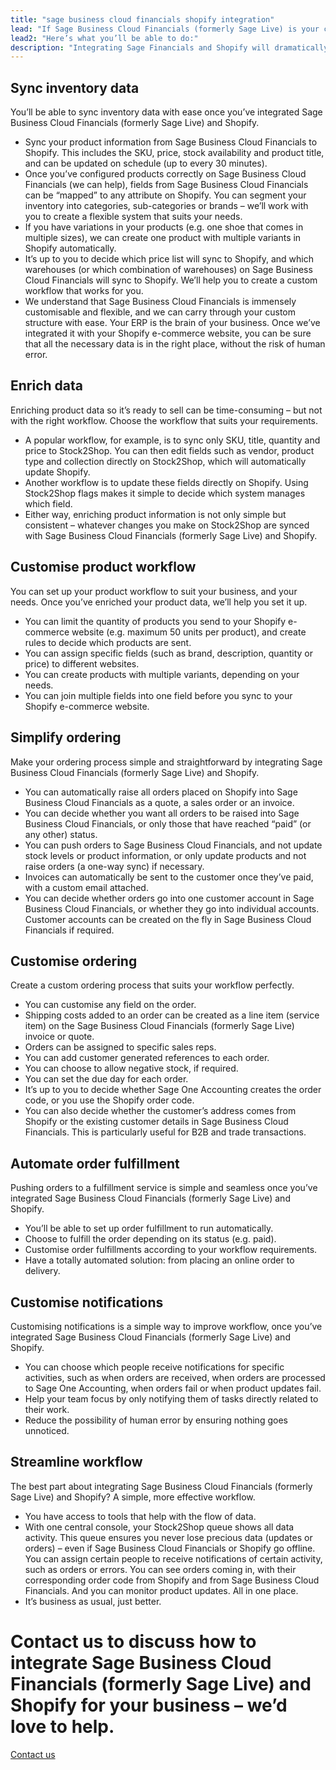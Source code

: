 ```yaml
---
title: "sage business cloud financials shopify integration"
lead: "If Sage Business Cloud Financials (formerly Sage Live) is your current ERP and you’re running your e-commerce website through Shopify, it’s essential that they can talk to each other. That’s where Stock2Shop comes in: let us integrate Sage Business Cloud Financials and Shopify to make your day-to-day business easier."
lead2: "Here’s what you’ll be able to do:"
description: "Integrating Sage Financials and Shopify will dramatically improve your workflow. Let us work with you to create the perfect solution for your business. A Sage Financials Shopify integration means you can sync data, automate orders, simplify ordering and more."
---
```


Sync inventory data
-------------------

You’ll be able to sync inventory data with ease once you’ve integrated Sage Business Cloud Financials (formerly Sage Live) and Shopify.

*   Sync your product information from Sage Business Cloud Financials to Shopify. This includes the SKU, price, stock availability and product title, and can be updated on schedule (up to every 30 minutes).
*   Once you’ve configured products correctly on Sage Business Cloud Financials (we can help), fields from Sage Business Cloud Financials can be “mapped” to any attribute on Shopify. You can segment your inventory into categories, sub-categories or brands – we’ll work with you to create a flexible system that suits your needs.
*   If you have variations in your products (e.g. one shoe that comes in multiple sizes), we can create one product with multiple variants in Shopify automatically.
*   It’s up to you to decide which price list will sync to Shopify, and which warehouses (or which combination of warehouses) on Sage Business Cloud Financials will sync to Shopify. We’ll help you to create a custom workflow that works for you.
*   We understand that Sage Business Cloud Financials is immensely customisable and flexible, and we can carry through your custom structure with ease. Your ERP is the brain of your business. Once we’ve integrated it with your Shopify e-commerce website, you can be sure that all the necessary data is in the right place, without the risk of human error.

Enrich data
-----------

Enriching product data so it’s ready to sell can be time-consuming – but not with the right workflow. Choose the workflow that suits your requirements.

*   A popular workflow, for example, is to sync only SKU, title, quantity and price to Stock2Shop. You can then edit fields such as vendor, product type and collection directly on Stock2Shop, which will automatically update Shopify.
*   Another workflow is to update these fields directly on Shopify. Using Stock2Shop flags makes it simple to decide which system manages which field.
*   Either way, enriching product information is not only simple but consistent – whatever changes you make on Stock2Shop are synced with Sage Business Cloud Financials (formerly Sage Live) and Shopify.

Customise product workflow
--------------------------

You can set up your product workflow to suit your business, and your needs. Once you’ve enriched your product data, we’ll help you set it up.

*   You can limit the quantity of products you send to your Shopify e-commerce website (e.g. maximum 50 units per product), and create rules to decide which products are sent.
*   You can assign specific fields (such as brand, description, quantity or price) to different websites.
*   You can create products with multiple variants, depending on your needs.
*   You can join multiple fields into one field before you sync to your Shopify e-commerce website.

Simplify ordering
-----------------

Make your ordering process simple and straightforward by integrating Sage Business Cloud Financials (formerly Sage Live) and Shopify.

*   You can automatically raise all orders placed on Shopify into Sage Business Cloud Financials as a quote, a sales order or an invoice.
*   You can decide whether you want all orders to be raised into Sage Business Cloud Financials, or only those that have reached “paid” (or any other) status.
*   You can push orders to Sage Business Cloud Financials, and not update stock levels or product information, or only update products and not raise orders (a one-way sync) if necessary.
*   Invoices can automatically be sent to the customer once they’ve paid, with a custom email attached.
*   You can decide whether orders go into one customer account in Sage Business Cloud Financials, or whether they go into individual accounts. Customer accounts can be created on the fly in Sage Business Cloud Financials if required.

Customise ordering
------------------

Create a custom ordering process that suits your workflow perfectly.

*   You can customise any field on the order.
*   Shipping costs added to an order can be created as a line item (service item) on the Sage Business Cloud Financials (formerly Sage Live) invoice or quote.
*   Orders can be assigned to specific sales reps.
*   You can add customer generated references to each order.
*   You can choose to allow negative stock, if required.
*   You can set the due day for each order.
*   It’s up to you to decide whether Sage One Accounting creates the order code, or you use the Shopify order code.
*   You can also decide whether the customer’s address comes from Shopify or the existing customer details in Sage Business Cloud Financials. This is particularly useful for B2B and trade transactions.

Automate order fulfillment
--------------------------

Pushing orders to a fulfillment service is simple and seamless once you’ve integrated Sage Business Cloud Financials (formerly Sage Live) and Shopify.

*   You’ll be able to set up order fulfillment to run automatically.
*   Choose to fulfill the order depending on its status (e.g. paid).
*   Customise order fulfillments according to your workflow requirements.
*   Have a totally automated solution: from placing an online order to delivery.

Customise notifications
-----------------------

Customising notifications is a simple way to improve workflow, once you’ve integrated Sage Business Cloud Financials (formerly Sage Live) and Shopify.

*   You can choose which people receive notifications for specific activities, such as when orders are received, when orders are processed to Sage One Accounting, when orders fail or when product updates fail.
*   Help your team focus by only notifying them of tasks directly related to their work.
*   Reduce the possibility of human error by ensuring nothing goes unnoticed.

Streamline workflow
-------------------

The best part about integrating Sage Business Cloud Financials (formerly Sage Live) and Shopify? A simple, more effective workflow.

*   You have access to tools that help with the flow of data.
*   With one central console, your Stock2Shop queue shows all data activity. This queue ensures you never lose precious data (updates or orders) – even if Sage Business Cloud Financials or Shopify go offline. You can assign certain people to receive notifications of certain activity, such as orders or errors. You can see orders coming in, with their corresponding order code from Shopify and from Sage Business Cloud Financials. And you can monitor product updates. All in one place.
*   It’s business as usual, just better.

Contact us to discuss how to integrate Sage Business Cloud Financials (formerly Sage Live) and Shopify for your business – we’d love to help.
=============================================================================================================================================

[Contact us](/contact-us "Contact Stock2Shop")
